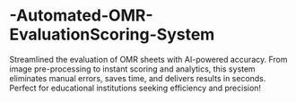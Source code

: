 # -Automated-OMR-EvaluationScoring-System
Streamlined the evaluation of OMR sheets with AI-powered accuracy. From image pre-processing to instant scoring and analytics, this system eliminates manual errors, saves time, and delivers results in seconds. Perfect for educational institutions seeking efficiency and precision!
